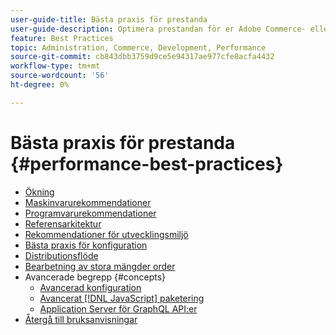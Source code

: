 ```yaml
---
user-guide-title: Bästa praxis för prestanda
user-guide-description: Optimera prestandan för er Adobe Commerce- eller Magento Open Source-driftsättning med våra rekommendationer.
feature: Best Practices
topic: Administration, Commerce, Development, Performance
source-git-commit: cb843dbb3759d9ce5e94317ae977cfe8acfa4432
workflow-type: tm+mt
source-wordcount: '56'
ht-degree: 0%

---
```



# Bästa praxis för prestanda {#performance-best-practices}

- [Ökning](overview.md)
- [Maskinvarurekommendationer](hardware.md)
- [Programvarurekommendationer](software.md)
- [Referensarkitektur](reference-architecture.md)
- [Rekommendationer för utvecklingsmiljö](development-environment.md)
- [Bästa praxis för konfiguration](configuration.md)
- [Distributionsflöde](deployment-flow.md)
- [Bearbetning av stora mängder order](high-throughput-order-processing.md)
- Avancerade begrepp {#concepts}
   - [Avancerad konfiguration](advanced-setup.md)
   - [Avancerat [!DNL JavaScript] paketering](advanced-js-bundling.md)
   - [Application Server för GraphQL API:er](application-server.md)
- [Återgå till bruksanvisningar](https://experienceleague.adobe.com/docs/commerce-operations/operational-guides/home.html)
